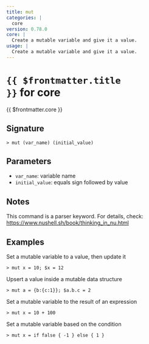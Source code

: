 ```yaml
---
title: mut
categories: |
  core
version: 0.78.0
core: |
  Create a mutable variable and give it a value.
usage: |
  Create a mutable variable and give it a value.
---
```


# <code>{{ $frontmatter.title }}</code> for core

<div class='command-title'>{{ $frontmatter.core }}</div>

## Signature

```> mut (var_name) (initial_value)```

## Parameters

 -  `var_name`: variable name
 -  `initial_value`: equals sign followed by value

## Notes
This command is a parser keyword. For details, check:
  https://www.nushell.sh/book/thinking_in_nu.html
## Examples

Set a mutable variable to a value, then update it
```shell
> mut x = 10; $x = 12

```

Upsert a value inside a mutable data structure
```shell
> mut a = {b:{c:1}}; $a.b.c = 2

```

Set a mutable variable to the result of an expression
```shell
> mut x = 10 + 100

```

Set a mutable variable based on the condition
```shell
> mut x = if false { -1 } else { 1 }

```
